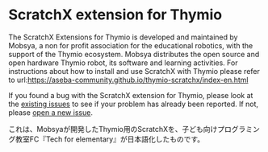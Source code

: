 # ScratchX extension for Thymio
The ScratchX Extensions for Thymio is developed and maintained by Mobsya, a non for profit association for the educational robotics, with the support of the Thymio ecosystem. Mobsya distributes the open source and open hardware Thymio robot, its software and learning activities.
For instructions about how to install and use ScratchX with Thymio please refer to url:https://aseba-community.github.io/thymio-scratchx/index-en.html

If you found a bug with the ScratchX extension for Thymio, please look at the <a href="https://github.com/aseba-community/thymio-scratchx/issues">existing issues</a> to see if your problem has already been reported. If not, please <a href="https://github.com/aseba-community/thymio-scratchx/issues/new">open a new issue</a>.

これは、Mobsyaが開発したThymio用のScratchXを、子ども向けプログラミング教室FC『Tech for elementary』が日本語化したものです。

